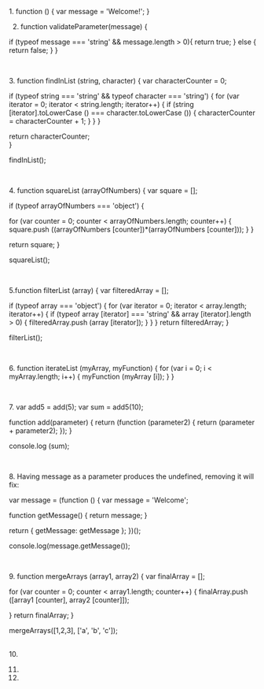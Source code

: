 <p>1. function () {
	var message = 'Welcome!';
}

2. function validateParameter(message) {
  
  if (typeof message === 'string' && message.length > 0){
     return true;
  } else {
     return false;
  }
}
</p>
<br>
<p>3. function findInList (string, character) {
   var characterCounter = 0;
  
  if (typeof string === 'string' && typeof character === 'string') {
    for (var iterator = 0; iterator < string.length; iterator++) {
      if (string [iterator].toLowerCase () === character.toLowerCase ()) {
        characterCounter = characterCounter + 1;
      }
    }
  }
  
return characterCounter;  
}

findInList();
</p>
<br>
<p>4. function squareList (arrayOfNumbers) {
  var square = []; 
  
  if (typeof arrayOfNumbers === 'object') {
  
  for (var counter = 0; counter < arrayOfNumbers.length; counter++) {
    square.push ((arrayOfNumbers [counter])*(arrayOfNumbers [counter]));
  }
  }
  
  return square;
}

squareList();
</p>
<br>
<p>5.function filterList (array) {
  var filteredArray = [];
  
  if (typeof array === 'object') {
    for (var iterator = 0; iterator < array.length; iterator++) {
      if (typeof array [iterator] === 'string' && array [iterator].length > 0) {
        filteredArray.push (array [iterator]);
      }
    }
  }
  return filteredArray;
}

filterList();
</p>
<br>
<p>6. function iterateList (myArray, myFunction) {
  for (var i = 0; i < myArray.length; i++) {
    myFunction (myArray [i]);
  }
}
</p>
<br>
<p>7. var add5 = add(5);
var sum = add5(10);

function add(parameter) {
  return (function (parameter2) {
    return (parameter + parameter2);
  });
}

console.log (sum);
</p>
<br>
<p>8. Having message as a parameter produces the undefined, removing it will fix:

var message = (function () {
  var message = 'Welcome';

  function getMessage() {
    return message;
  }

  return {
    getMessage: getMessage
  };
})();

console.log(message.getMessage());
</p>
<br>
<p>9. function mergeArrays (array1, array2) {
  var finalArray = [];
  
  for (var counter = 0; counter < array1.length; counter++) {
    finalArray.push ([array1 [counter], array2 [counter]]);
    
  }
  return finalArray;
}

mergeArrays([1,2,3], ['a', 'b', 'c']);
</p>
<br>
10.

11.

12.

